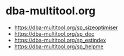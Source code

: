 # dba-multitool.org

* https://dba-multitool.org/sp_sizeoptimiser
* https://dba-multitool.org/sp_doc
* https://dba-multitool.org/sp_estindex
* https://dba-multitool.org/sp_helpme
